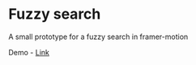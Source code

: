 # Fuzzy search

A small prototype for a fuzzy search in framer-motion

Demo - [Link](https://stackblitz.com/edit/fuzzy-search-plxity?file=src%2FApp.tsx)